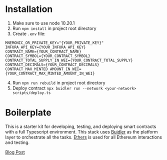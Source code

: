 #  Installation
1. Make sure to use node 10.20.1
2. Run `npm install` in project root directory
3. Create `.env` file:
```
MNEMONIC_OR_PRIVATE_KEY="{YOUR_PRIVATE_KEY}"
INFURA_API_KEY={YOUR_INFURA_API_KEY}
CONTRACT_NAME={YOUR_CONTRACT_NAME}
CONTRACT_SYMBOL={YOUR_CONTRACT_SYMBOL}
CONTRACT_TOTAL_SUPPLY_IN_WEI={YOUR_CONTRACT_TOTAL_SUPPLY}
CONTRACT_DECIMALS={YOUR_CONTRACT_DECIMALS}
CONTRACT_MAX_MINTED_AMOUNT_IN_WEI={YOUR_CONTRACT_MAX_MINTED_AMOUNT_IN_WEI}
```
4. Run `npm run rebuild` in project root directory
5. Deploy contract `npx buidler run --network <your-network> scripts/deploy.ts`

#  Boilerplate

This is a starter kit for developing, testing, and deploying smart contracts with a full Typescript environment. This stack uses [Buidler](https://buidler.dev) as the platform layer to orchestrate all the tasks. [Ethers](https://docs.ethers.io/ethers.js/html/index.html) is used for all Ethereum interactions and testing.

[Blog Post](https://medium.com/@rahulsethuram/the-new-solidity-dev-stack-buidler-ethers-waffle-typescript-tutorial-f07917de48ae)